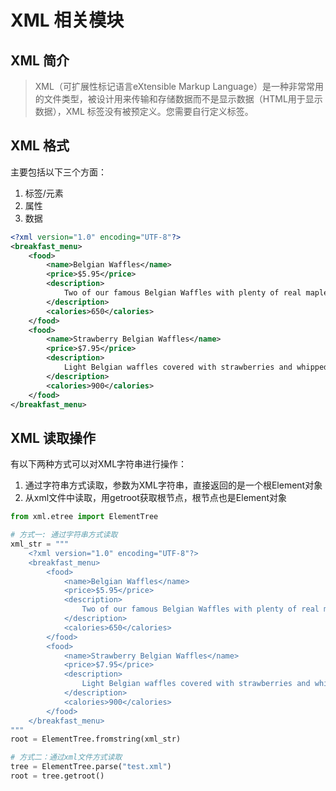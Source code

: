 # XML 相关模块

## XML 简介 
> XML（可扩展性标记语言eXtensible Markup Language）是一种非常常用的文件类型，被设计用来传输和存储数据而不是显示数据（HTML用于显示数据），XML 标签没有被预定义。您需要自行定义标签。

## XML 格式
主要包括以下三个方面：
1. 标签/元素 
2. 属性 
3. 数据 


```xml
<?xml version="1.0" encoding="UTF-8"?>
<breakfast_menu>
    <food>
        <name>Belgian Waffles</name>
        <price>$5.95</price>
        <description>
            Two of our famous Belgian Waffles with plenty of real maple syrup
        </description>
        <calories>650</calories>
    </food>
    <food>
        <name>Strawberry Belgian Waffles</name>
        <price>$7.95</price>
        <description>
            Light Belgian waffles covered with strawberries and whipped cream
        </description>
        <calories>900</calories>
    </food>
</breakfast_menu>
```

## XML 读取操作
有以下两种方式可以对XML字符串进行操作：
1. 通过字符串方式读取，参数为XML字符串，直接返回的是一个根Element对象
2. 从xml文件中读取，用getroot获取根节点，根节点也是Element对象

```python
from xml.etree import ElementTree

# 方式一: 通过字符串方式读取
xml_str = """
    <?xml version="1.0" encoding="UTF-8"?>
    <breakfast_menu>
        <food>
            <name>Belgian Waffles</name>
            <price>$5.95</price>
            <description>
                Two of our famous Belgian Waffles with plenty of real maple syrup
            </description>
            <calories>650</calories>
        </food>
        <food>
            <name>Strawberry Belgian Waffles</name>
            <price>$7.95</price>
            <description>
                Light Belgian waffles covered with strawberries and whipped cream
            </description>
            <calories>900</calories>
        </food>
    </breakfast_menu>
"""
root = ElementTree.fromstring(xml_str)

# 方式二：通过xml文件方式读取
tree = ElementTree.parse("test.xml")
root = tree.getroot()
```
